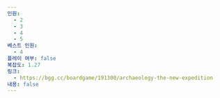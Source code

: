 ```yaml
---
인원:
  - 2
  - 3
  - 4
  - 5
베스트 인원:
  - 4
플레이 여부: false
복잡도: 1.27
링크:
  - https://bgg.cc/boardgame/191300/archaeology-the-new-expedition
내용: false
---
```

